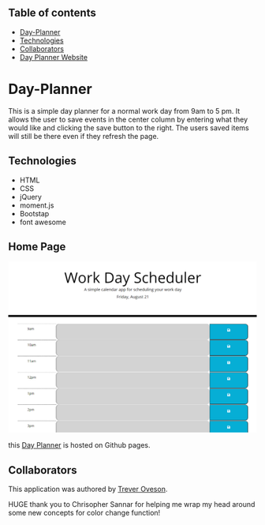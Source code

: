## Table of contents
* [Day-Planner](#Day-Planner)
* [Technologies](#technology)
* [Collaborators](#collaborators)
* [Day Planner Website](https://toveson.github.io/Day-Planner/)



# Day-Planner

This is a simple day planner for a normal work day from 9am to 5 pm. It allows the user to save events in the center column by entering what they would like and clicking the save button to the right. The users saved items will still be there even if they refresh the page.

## Technologies
* HTML
* CSS
* jQuery
* moment.js
* Bootstap
* font awesome

## Home Page
![Day Planner](./immages/dayPlanner.PNG)

this [Day Planner](https://toveson.github.io/Day-Planner/) is hosted on Github pages.

## Collaborators
This application was authored by [Trever Oveson](https://github.com/toveson).

HUGE thank you to Chrisopher Sannar for helping me wrap my head around some new concepts for color change function!